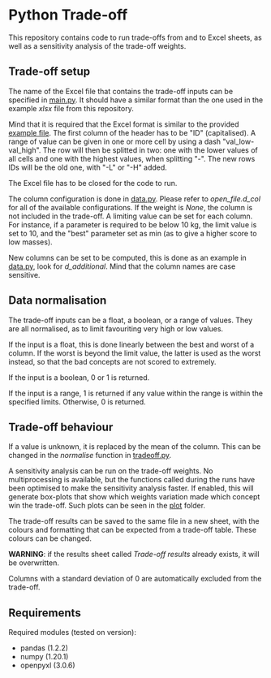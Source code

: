 # Python Trade-off
This repository contains code to run trade-offs from and to Excel sheets, as well as a sensitivity analysis of the trade-off weights.

## Trade-off setup
The name of the Excel file that contains the trade-off inputs can be specified in [main.py](main.py). It should have a similar format than the one used in the example *xlsx* file from this repository.

Mind that it is required that the Excel format is similar to the provided [example file](example.xslx). The first column of the header has to be "ID" (capitalised). A range of value can be given in one or more cell by using a dash "val_low-val_high". The row will then be splitted in two: one with the lower values of all cells and one with the highest values, when splitting "-". The new rows IDs will be the old one, with "-L" or "-H" added.

The Excel file has to be closed for the code to run.

The column configuration is done in [data.py](data.py). Please refer to *open_file.d_col* for all of the available configurations. If the weight is *None*, the column is not included in the trade-off. A limiting value can be set for each column. For instance, if a parameter is required to be below 10 kg, the limit value is set to 10, and the "best" parameter set as min (as to give a higher score to low masses).

New columns can be set to be computed, this is done as an example in [data.py](data.py), look for *d_additional*. Mind that the column names are case sensitive.

## Data normalisation
The trade-off inputs can be a float, a boolean, or a range of values. They are all normalised, as to limit favouriting very high or low values.

If the input is a float, this is done linearly between the best and worst of a column. If the worst is beyond the limit value, the latter is used as the worst instead, so that the bad concepts are not scored to extremely.

If the input is a boolean, 0 or 1 is returned.

If the input is a range, 1 is returned if any value within the range is within the specified limits. Otherwise, 0 is returned.

## Trade-off behaviour

If a value is unknown, it is replaced by the mean of the column. This can be changed in the *normalise* function in [tradeoff.py](tradeoff.py).

A sensitivity analysis can be run on the trade-off weights. No multiprocessing is available, but the functions called during the runs have been optimised to make the sensitivity analysis faster. If enabled, this will generate box-plots that show which weights variation made which concept win the trade-off. Such  plots can be seen in the [plot](/plots) folder.

The trade-off results can be saved to the same file in a new sheet, with the colours and formatting that can be expected from a trade-off table. These colours can be changed.

**WARNING**: if the results sheet called *Trade-off results* already exists, it will be overwritten.

Columns with a standard deviation of 0 are automatically excluded from the trade-off.

## Requirements

Required modules (tested on version):

* pandas (1.2.2)
* numpy (1.20.1)
* openpyxl (3.0.6)
